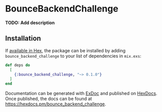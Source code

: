 # BounceBackendChallenge

**TODO: Add description**

## Installation

If [available in Hex](https://hex.pm/docs/publish), the package can be installed
by adding `bounce_backend_challenge` to your list of dependencies in `mix.exs`:

```elixir
def deps do
  [
    {:bounce_backend_challenge, "~> 0.1.0"}
  ]
end
```

Documentation can be generated with [ExDoc](https://github.com/elixir-lang/ex_doc)
and published on [HexDocs](https://hexdocs.pm). Once published, the docs can
be found at <https://hexdocs.pm/bounce_backend_challenge>.

